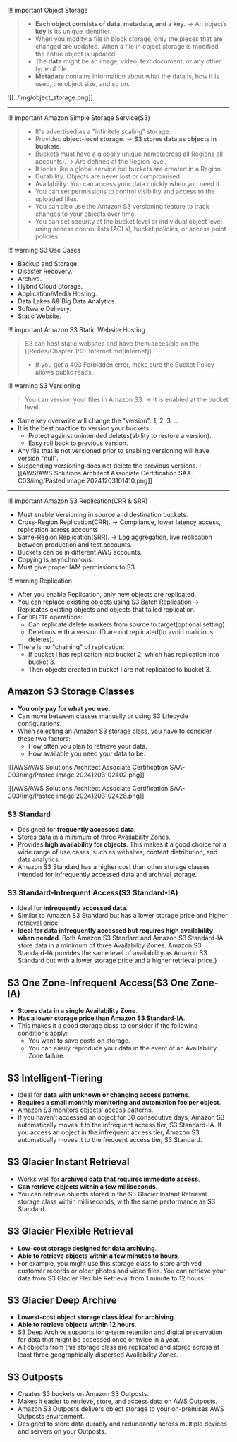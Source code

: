 
!!! important Object Storage
> - **Each object consists of data, metadata, and a key**. -> An object’s **key** is its unique identifier.
> - When you modify a file in block storage, only the pieces that are changed are updated. When a file in object storage is modified, the entire object is updated.
> - The **data** might be an image, video, text document, or any other type of file. 
> - **Metadata** contains information about what the data is, how it is used, the object size, and so on. 

![[../img/object_storage.png]]

---

!!! important Amazon Simple Storage Service(S3)
> - It's advertised as a "infinitely scaling" storage.
> - Provides **object-level storage**. -> **S3 stores data as objects in buckets**. 
> - Buckets must have a globally unique name(across all Regions all accounts). -> Are defined at the Region level.
> - It looks like a global service but buckets are created in a Region.
> - Durability: Objects are never lost or compromised.
> - Availability: You can access your data quickly when you need it.
> - You can set permissions to control visibility and access to the uploaded files. 
> - You can also use the Amazon S3 versioning feature to track changes to your objects over time.
> - You can set security at the bucket level or individual object level using access control lists (ACLs), bucket policies, or access point policies.


!!! warning S3 Use Cases
- Backup and Storage.
- Disaster Recovery.
- Archive.
- Hybrid Cloud Storage.
- Application/Media Hosting.
- Data Lakes && Big Data Analytics.
- Software Delivery.
- Static Website.


!!! important Amazon S3 Static Website Hosting
> S3 can host static websites and have them accesible on the [[Redes/Chapter 1/01-Internet.md|Internet]].
> - If you get a 403 Forbidden error, make sure the Bucket Policy allows public reads.


!!! warning S3 Versioning
> You can version your files in Amazon S3. -> It is enabled at the bucket level.
> 
- Same key overwrite will change the "version": 1, 2, 3, ...
 - It is the best practice to version your buckets: 
	 - Protect against unintended deletes(ability to restore a version).
	- Easy roll back to previous version.
- Any file that is not versioned prior to enabling versioning will have version "null".
- Suspending versioning does not delete the previous versions.
![[AWS/AWS Solutions Architect Associate Certification SAA-C03/img/Pasted image 20241203101410.png]]

---

!!! important Amazon S3 Replication(CRR & SRR)
- Must enable Versioning in source and destination buckets.
- Cross-Region Replication(CRR). -> Compliance, lower latency access, replication across accounts
- Same-Region Replication(SRR). -> Log aggregation, live replication between production and test accounts.
- Buckets can be in different AWS accounts.
- Copying is asynchronous.
- Must give proper IAM permissions to S3.


!!! warning Replication
- After you enable Replication, only new objects are replicated.
- You can replace existing objects using S3 Batch Replication -> Replicates existing objects and objects that failed replication.
- For `DELETE` operations:
	- Can replicate delete markers from source to target(optional setting).
	- Deletions with a version ID are not replicated(to avoid malicious deletes).
- There is no "chaining" of replication:
	- If bucket I has replication into bucket 2, which has replication into bucket 3.
	- Then objects created in bucket I are not replicated to bucket 3.

## Amazon S3 Storage Classes
- **You only pay for what you use.**
- Can move between classes manually or using S3 Lifecycle configurations.
- When selecting an Amazon S3 storage class, you have to consider these two factors:
	- How often you plan to retrieve your data.
	- How available you need your data to be.

![[AWS/AWS Solutions Architect Associate Certification SAA-C03/img/Pasted image 20241203102402.png]]

![[AWS/AWS Solutions Architect Associate Certification SAA-C03/img/Pasted image 20241203102428.png]]
### S3 Standard
- Designed for **frequently accessed data**.
- Stores data in a minimum of three Availability Zones.
- Provides **high availability for objects**. This makes it a good choice for a wide range of use cases, such as websites, content distribution, and data analytics. 
- Amazon S3 Standard has a higher cost than other storage classes intended for infrequently accessed data and archival storage.

### S3 Standard-Infrequent Access(S3 Standard-IA)
- Ideal for **infrequently accessed data**.
- Similar to Amazon S3 Standard but has a lower storage price and higher retrieval price.
- **Ideal for data infrequently accessed but requires high availability when needed**. Both Amazon S3 Standard and Amazon S3 Standard-IA store data in a minimum of three Availability Zones. Amazon S3 Standard-IA provides the same level of availability as Amazon S3 Standard but with a lower storage price and a higher retrieval price.}

## S3 One Zone-Infrequent Access(S3 One Zone-IA)
- **Stores data in a single Availability Zone**.
- **Has a lower storage price than Amazon S3 Standard-IA**.
- This makes it a good storage class to consider if the following conditions apply:
	- You want to save costs on storage.
	- You can easily reproduce your data in the event of an Availability Zone failure.


## S3 Intelligent-Tiering
- Ideal for **data with unknown or changing access patterns**.
- **Requires a small monthly monitoring and automation fee per object**.
- Amazon S3 monitors objects’ access patterns.
- If you haven’t accessed an object for 30 consecutive days, Amazon S3 automatically moves it to the infrequent access tier, S3 Standard-IA. If you access an object in the infrequent access tier, Amazon S3 automatically moves it to the frequent access tier, S3 Standard.

## S3 Glacier Instant Retrieval
- Works well for **archived data that requires immediate access**.
- **Can retrieve objects within a few milliseconds**.
- You can retrieve objects stored in the S3 Glacier Instant Retrieval storage class within milliseconds, with the same performance as S3 Standard.

## S3 Glacier Flexible Retrieval
- **Low-cost storage designed for data archiving**.
- **Able to retrieve objects within a few minutes to hours**.
- For example, you might use this storage class to store archived customer records or older photos and video files. You can retrieve your data from S3 Glacier Flexible Retrieval from 1 minute to 12 hours.

## S3 Glacier Deep Archive
- **Lowest-cost object storage class ideal for archiving**.
- **Able to retrieve objects within 12 hours**.
- S3 Deep Archive supports long-term retention and digital preservation for data that might be accessed once or twice in a year.
- All objects from this storage class are replicated and stored across at least three geographically dispersed Availability Zones.

## S3 Outposts
- Creates S3 buckets on Amazon S3 Outposts.
- Makes it easier to retrieve, store, and access data on AWS Outposts.
- Amazon S3 Outposts delivers object storage to your on-premises AWS Outposts environment.
- Designed to store data durably and redundantly across multiple devices and servers on your Outposts.